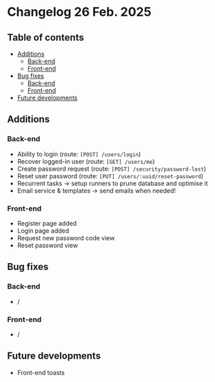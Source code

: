 # Changelog 26 Feb. 2025

## Table of contents
- [Additions](#additions)
  - [Back-end](#back-end)
  - [Front-end](#front-end)
- [Bug fixes](#bug-fixes)
  - [Back-end](#back-end-1)
  - [Front-end](#front-end-1)
- [Future developments](#future-developments)

## Additions
### Back-end
- Ability to login (route: `[POST] /users/login`)
- Recover logged-in user (route: `[GET] /users/me`)
- Create password request (route: `[POST] /security/password-lost`)
- Reset user password (route: `[PUT] /users/:uuid/reset-password`)
- Recurrent tasks -> setup runners to prune database and optimise it
- Email service & templates -> send emails when needed!

### Front-end
- Register page added
- Login page added
- Request new password code view
- Reset password view

## Bug fixes
### Back-end
- /

### Front-end
- /

## Future developments
- Front-end toasts
